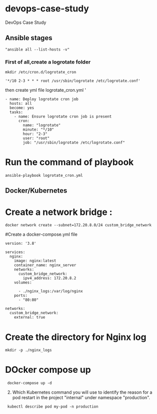 # devops-case-study
DevOps Case Study


Ansible stages
-----------
```
"ansible all --list-hosts -v"
```
### First of all,create a logrotate folder 
```
mkdir /etc/cron.d/logrotate_cron

'*/10 2-3 * * * root /usr/sbin/logrotate /etc/logrotate.conf'
```
then create yml file 
logrotate_cron.yml
'
```
- name: Deploy logrotate cron job
  hosts: all
  become: yes
  tasks:
    - name: Ensure logrotate cron job is present
      cron:
        name: "logrotate"
        minute: "*/10"
        hour: "2-3"
        user: "root"
        job: "/usr/sbin/logrotate /etc/logrotate.conf"
```
#  Run the command of playbook 
```
ansible-playbook logrotate_cron.yml
```

Docker/Kubernetes
---------------
# Create a network bridge :  
```
docker network create --subnet=172.20.8.0/24 custom_bridge_network

```
#Create a docker-compose.yml file 
```
version: '3.8'

services:
  nginx:
    image: nginx:latest
    container_name: nginx_server
    networks:
      custom_bridge_network:
        ipv4_address: 172.20.8.2
    volumes:

      - ./nginx_logs:/var/log/nginx
    ports:
      - "80:80"

networks:
  custom_bridge_network:
    external: true
```

# Create the directory for Nginx log
```
mkdir -p ./nginx_logs
```
# DOcker compose up 
```
 docker-compose up -d
 ```
2)	Which Kubernetes command you will use to identify the reason for a pod restart in the project "internal" under namespace "production".
```
 kubectl describe pod my-pod -n production
 ```
